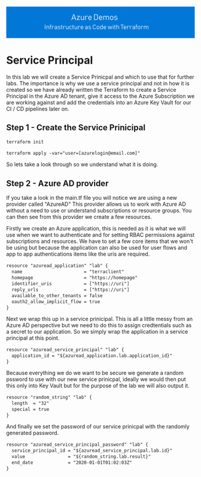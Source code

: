 ![infra as code with Terraform](/docs/images/banner.png)

# Service Principal

In this lab we will create a Service Prinicpal and which to use that for further labs. The importance is why we use a service principal and not in how it is created so we have already written the Terraform to create a Service Principal in the Azure AD tenant, give it access to the Azure Subscription we are working against and add the credentials into an Azure Key Vault for our CI / CD pipelines later on.

## Step 1 - Create the Service Prinicipal

```
terraform init
```

```
terraform apply -var="user=[azurelogin@email.com]"
```

So lets take a look through so we understand what it is doing.

## Step 2 - Azure AD provider

If you take a look in the main.tf file you will notice we are using a new provider called "AzureAD" This provider allows us to work with Azure AD without a need to use or understand subscriptions or resource groups. You can then see from this provider we create a few resources.

Firstly we create an Azure application, this is needed as it is what we will use when we want to authenticate and for setting RBAC permissions against subscriptions and resources. We have to set a few core items that we won't be using but because the application can also be used for user flows and app to app authentications items like the uris are required.

```
resource "azuread_application" "lab" {
  name                       = "terraclient"
  homepage                   = "https://homepage"
  identifier_uris            = ["https://uri"]
  reply_urls                 = ["https://uri"]
  available_to_other_tenants = false
  oauth2_allow_implicit_flow = true
}
```

Next we wrap this up in a service prinicipal. This is all a little messy from an Azure AD perspective but we need to do this to assign credtentials such as a secret to our application. So we simply wrap the application in a service principal at this point.

```
resource "azuread_service_principal" "lab" {
  application_id = "${azuread_application.lab.application_id}"
}
```

Because everything we do we want to be secure we generate a random pssword to use with our new service prinicpal, ideally we would then put this only into Key Vault but for the purpose of the lab we will also output it.

```
resource "random_string" "lab" {
  length  = "32"
  special = true
}
```

And finally we set the password of our service prinicpal with the randomly generated password.

```
resource "azuread_service_principal_password" "lab" {
  service_principal_id = "${azuread_service_principal.lab.id}"
  value                = "${random_string.lab.result}"
  end_date             = "2020-01-01T01:02:03Z"
}
```

